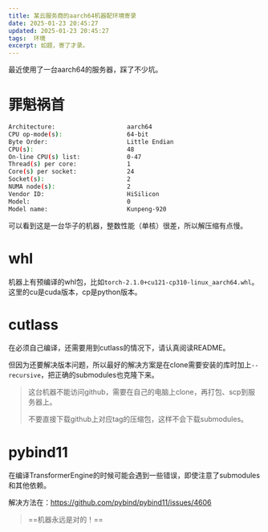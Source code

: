```yaml
---
title: 某云服务商的aarch64机器配环境寄录
date: 2025-01-23 20:45:27
updated: 2025-01-23 20:45:27
tags:  环境
excerpt: 如题，寄了才录。
---
```

最近使用了一台aarch64的服务器，踩了不少坑。

# 罪魁祸首

```sh
Architecture:                    aarch64
CPU op-mode(s):                  64-bit
Byte Order:                      Little Endian
CPU(s):                          48
On-line CPU(s) list:             0-47
Thread(s) per core:              1
Core(s) per socket:              24
Socket(s):                       2
NUMA node(s):                    2
Vendor ID:                       HiSilicon
Model:                           0
Model name:                      Kunpeng-920
```

可以看到这是一台华子的机器，整数性能（单核）很差，所以解压缩有点慢。

# whl

机器上有预编译的whl包，比如`torch-2.1.0+cu121-cp310-linux_aarch64.whl`。这里的cu是cuda版本，cp是python版本。

# cutlass

在必须自己编译，还需要用到cutlass的情况下，请认真阅读README。

但因为还要解决版本问题，所以最好的解决方案是在clone需要安装的库时加上`--recursive`，把正确的submodules也克隆下来。

> 这台机器不能访问github，需要在自己的电脑上clone，再打包、scp到服务器上。
>
> 不要直接下载github上对应tag的压缩包，这样不会下载submodules。

# pybind11

在编译TransformerEngine的时候可能会遇到一些错误，即使注意了submodules和其他依赖。

解决方法在：https://github.com/pybind/pybind11/issues/4606

> ==机器永远是对的！==